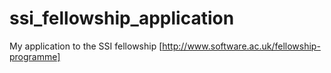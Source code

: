ssi_fellowship_application
==========================

My application to the SSI fellowship [http://www.software.ac.uk/fellowship-programme]
